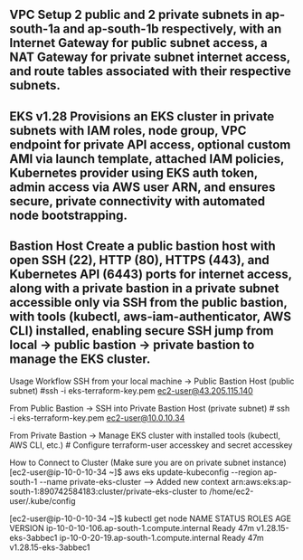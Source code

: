 VPC Setup
2 public and 2 private subnets in ap-south-1a and ap-south-1b respectively, with an Internet Gateway for public subnet access, a NAT Gateway for private subnet internet access, and route tables associated with their respective subnets.
-----------------------------------------------------------------------------------------------------------------------------------------------------------------
EKS v1.28
Provisions an EKS cluster in private subnets with IAM roles, node group, VPC endpoint for private API access, optional custom AMI via launch template, attached IAM policies, Kubernetes provider using EKS auth token, admin access via AWS user ARN, and ensures secure, private connectivity with automated node bootstrapping.
-----------------------------------------------------------------------------------------------------------------------------------------------------------------
Bastion Host
Create a public bastion host with open SSH (22), HTTP (80), HTTPS (443), and Kubernetes API (6443) ports for internet access, along with a private bastion in a private subnet accessible only via SSH from the public bastion, with tools (kubectl, aws-iam-authenticator, AWS CLI) installed, enabling secure SSH jump from local → public bastion → private bastion to manage the EKS cluster.
-----------------------------------------------------------------------------------------------------------------------------------------------------------------
Usage Workflow
SSH from your local machine → Public Bastion Host (public subnet) #ssh -i eks-terraform-key.pem ec2-user@43.205.115.140

From Public Bastion → SSH into Private Bastion Host (private subnet) # ssh -i eks-terraform-key.pem ec2-user@10.0.10.34

From Private Bastion → Manage EKS cluster with installed tools (kubectl, AWS CLI, etc.) # Configure terraform-user accesskey and secret accesskey

How to Connect to Cluster (Make sure you are on private subnet instance)
[ec2-user@ip-10-0-10-34 ~]$ aws eks update-kubeconfig --region ap-south-1 --name private-eks-cluster 
--> Added new context arn:aws:eks:ap-south-1:890742584183:cluster/private-eks-cluster to /home/ec2-user/.kube/config

[ec2-user@ip-10-0-10-34 ~]$ kubectl get node 
NAME                                         STATUS   ROLES    AGE   VERSION
ip-10-0-10-106.ap-south-1.compute.internal   Ready    <none>   47m   v1.28.15-eks-3abbec1
ip-10-0-20-19.ap-south-1.compute.internal    Ready    <none>   47m   v1.28.15-eks-3abbec1
